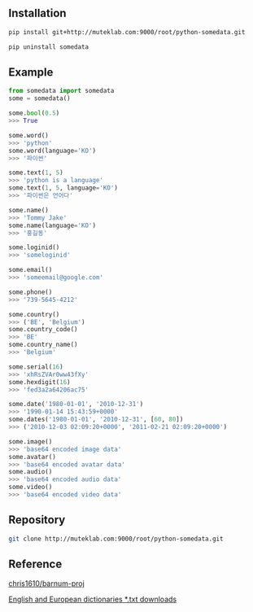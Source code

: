 
## Installation

```bash
pip install git+http://muteklab.com:9000/root/python-somedata.git
```

```bash
pip uninstall somedata
```

## Example

```python
from somedata import somedata
some = somedata()
```

```python
some.bool(0.5)
>>> True
```

```python
some.word()
>>> 'python'
some.word(language='KO')
>>> '파이썬'
```

```python
some.text(1, 5)
>>> 'python is a language'
some.text(1, 5, language='KO')
>>> '파이썬은 언어다'
```

```python
some.name()
>>> 'Tommy Jake'
some.name(language='KO')
>>> '홍길동'
```

```python
some.loginid()
>>> 'someloginid'
```

```python
some.email()
>>> 'someemail@google.com'
```

```python
some.phone()
>>> '739-5645-4212'
```

```python
some.country()
>>> ('BE', 'Belgium')
some.country_code()
>>> 'BE'
some.country_name()
>>> 'Belgium'
```

```python
some.serial(16)
>>> 'xhRsZVAr0ww43fXy'
some.hexdigit(16)
>>> 'fed3a2a64206ac75'
```

```python
some.date('1980-01-01', '2010-12-31')
>>> '1990-01-14 15:43:59+0000'
some.dates('1980-01-01', '2010-12-31', [60, 80])
>>> ('2010-12-03 02:09:20+0000', '2011-02-21 02:09:20+0000')
```

```python
some.image()
>>> 'base64 encoded image data'
some.avatar()
>>> 'base64 encoded avatar data'
some.audio()
>>> 'base64 encoded audio data'
some.video()
>>> 'base64 encoded video data'
```

## Repository

```bash
git clone http://muteklab.com:9000/root/python-somedata.git
```

## Reference

[chris1610/barnum-proj](https://github.com/chris1610/barnum-proj/)

[English and European dictionaries *.txt downloads](http://www.gwicks.net/dictionaries.htm)
